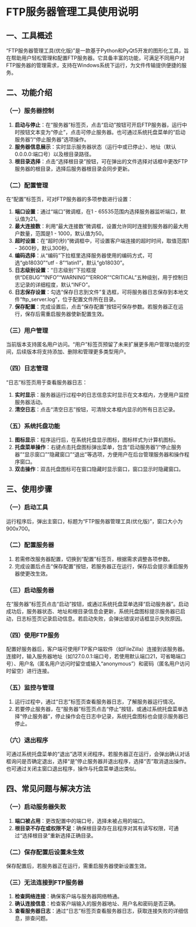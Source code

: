 # FTP服务器管理工具使用说明
## 一、工具概述
“FTP服务器管理工具(优化版)”是一款基于Python和PyQt5开发的图形化工具，旨在帮助用户轻松管理和配置FTP服务器。它具备丰富的功能，可满足不同用户对FTP服务器的管理需求，支持在Windows系统下运行，为文件传输提供便捷的服务。

## 二、功能介绍
### （一）服务器控制
1. **启动与停止**：在“服务器”标签页，点击“启动”按钮可开启FTP服务器，运行中时按钮文本变为“停止”，点击可停止服务器。也可通过系统托盘菜单的“启动服务器”/“停止服务器”选项操作。
2. **服务器信息展示**：实时显示服务器状态（运行中或已停止）、地址（默认0.0.0.0:端口号）以及根目录路径。
3. **根目录选择**：点击“选择根目录”按钮，可在弹出的文件选择对话框中更改FTP服务器的根目录，选择后服务器根目录会同步更新。

### （二）配置管理
在“配置”标签页，可对FTP服务器的多项参数进行设置：
1. **端口设置**：通过“端口”微调框，在1 - 65535范围内选择服务器监听端口，默认值为21。
2. **最大连接数**：利用“最大连接数”微调框，设置允许同时连接到服务器的最大用户数量，范围是1 - 1000，默认值为50。
3. **超时设置**：在“超时(秒)”微调框中，可设置客户端连接的超时时间，取值范围1 - 3600秒，默认300秒。
4. **编码选择**：从“编码”下拉框里选择服务器使用的编码方式，可选“gb18030”“utf - 8”“latin1”，默认“gb18030”。
5. **日志级别设置**：“日志级别”下拉框提供“DEBUG”“INFO”“WARNING”“ERROR”“CRITICAL”五种级别，用于控制日志记录的详细程度，默认“INFO”。
6. **日志保存设置**：勾选“保存日志到文件”复选框，可将服务器日志保存到本地文件“ftp_server.log”，位于配置文件所在目录。
7. **保存配置**：完成设置后，点击“保存配置”按钮可保存参数。若服务器正在运行，保存后需重启服务器使新配置生效。

### （三）用户管理
当前版本支持匿名用户访问。“用户”标签页预留了未来扩展更多用户管理功能的空间，后续版本将支持添加、删除和管理更多类型用户。

### （四）日志管理
“日志”标签页用于查看服务器日志：
1. **实时显示**：服务器运行过程中的日志信息实时显示在文本框内，方便用户监控服务器活动。
2. **清空日志**：点击“清空日志”按钮，可清除文本框内显示的所有日志记录。

### （五）系统托盘功能
1. **图标显示**：程序运行后，在系统托盘显示图标，图标样式为计算机图标。
2. **托盘菜单操作**：右键点击托盘图标弹出菜单，包含“启动服务器”/“停止服务器”“显示窗口”“隐藏窗口”“退出”等选项，方便用户在后台管理服务器和操作程序窗口。
3. **双击操作**：双击托盘图标可在窗口隐藏时显示窗口，窗口显示时隐藏窗口。

## 三、使用步骤
### （一）启动工具
运行程序后，弹出主窗口，标题为“FTP服务器管理工具(优化版)”，窗口大小为900x700。

### （二）配置服务器
1. 若需修改服务器配置，切换到“配置”标签页，根据需求调整各项参数。
2. 完成设置后点击“保存配置”按钮，若服务器正在运行，保存后会提示重启服务器使更改生效。

### （三）启动服务器
在“服务器”标签页点击“启动”按钮，或通过系统托盘菜单选择“启动服务器”。启动成功后，服务器状态、地址和根目录信息会更新，系统托盘图标提示服务器已启动，日志标签页记录启动信息。若启动失败，会弹出错误对话框显示失败原因。

### （四）使用FTP服务
配置好服务器后，客户端可使用FTP客户端软件（如FileZilla）连接到该服务器。连接时，输入服务器地址（如127.0.0.1:端口号，若使用默认端口21，可省略端口号）、用户名（匿名用户访问时留空或输入“anonymous”）和密码（匿名用户访问时留空）进行连接。

### （五）监控与管理
1. 运行过程中，通过“日志”标签页查看服务器日志，了解服务器运行情况。
2. 若要停止服务器，在“服务器”标签页点击“停止”按钮，或通过系统托盘菜单选择“停止服务器”，停止操作会在日志中记录，系统托盘图标也会提示服务器已停止。

### （六）退出程序
可通过系统托盘菜单的“退出”选项关闭程序。若服务器正在运行，会弹出确认对话框询问是否确定退出，选择“是”停止服务器并退出程序，选择“否”取消退出操作。也可通过关闭主窗口退出程序，操作与托盘菜单退出类似。

## 四、常见问题与解决方法
### （一）启动服务器失败
1. **端口被占用**：更改配置中的端口号，选择未被占用的端口。
2. **根目录不存在或权限不足**：确保根目录存在且程序对其有读写权限，可通过“选择根目录”重新选择正确目录。

### （二）保存配置后设置未生效
保存配置后，若服务器正在运行，需重启服务器使新设置生效。

### （三）无法连接到FTP服务器
1. **检查网络连接**：确保客户端与服务器网络畅通。
2. **确认连接信息**：检查客户端输入的服务器地址、用户名和密码是否正确。
3. **查看服务器日志**：通过“日志”标签页查看服务器日志，获取连接失败的详细信息，排查问题。 
